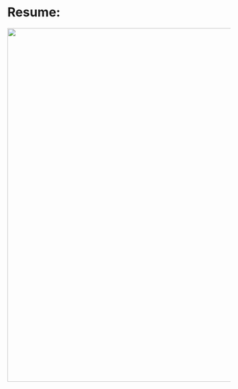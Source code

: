 <!DOCTYPE html>
<html lang="en">
<head>
  <meta charset="UTF-8">
  <title>Resume</title>
</head>
<body>

  <h1>Resume:</h1>
  <!-- Replace 'image.jpg' with your image file name or URL -->
  <img src=""C:\Users\Sasitharan S\OneDrive\Desktop\res.screenshot.png"" width="600" height="800">

</body>
</html>

